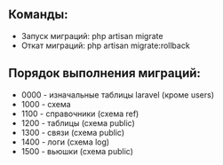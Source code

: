 ## Команды:
- Запуск миграций: php artisan migrate
- Откат миграций: php artisan migrate:rollback

## Порядок выполнения миграций:
- 0000 - изначальные таблицы laravel (кроме users)
- 1000 - схема
- 1100 - справочники (схема ref)
- 1200 - таблицы (схема public)
- 1300 - связи (схема public)
- 1400 - логи (схема log)
- 1500 - вьюшки (схема public)

